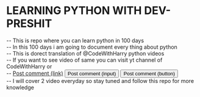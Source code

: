 <H1> LEARNING PYTHON WITH DEV-PRESHIT</H1>

-- This is repo where you can learn python in 100 days<br>
-- In this 100 days i am going to document every thing about python<br>
-- This is dorect translation of @CodeWithHarry python videos <br>
-- If you want to see video of same you can visit yt channel of CodeWithHarry or <br>
-- <a href="click on https://www.youtube.com/playlist?list=PLu0W_9lII9agwh1XjRt242xIpHhPT2llg" class="button">Post comment (link)</a>
<input class="button" type="submit" value="Post comment (input)">
<button class="button" type="submit">Post comment (button)</button><br>
-- I will cover 2 video everyday so stay tuned and follow this repo for more knowledge<br>